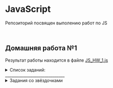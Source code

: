 <h1>
  JavaScript
</h1>

<p>
  Репозиторий посвящен выполению работ по JS
</p>

<br>

<h2>
  Домашняя работа №1
</h2>

<p>
  Результат работы находится в файле <a href="https://github.com/kozyrevQA/JS/blob/main/JS_HW_1.js">JS_HW_1.js</a>
</p>

<details>
  <summary>Список заданий:</summary>
  <ol>
    <li>Создать переменную <code>item_1</code></li>
    <li>Присвоить переменной <code>item_1</code> значение <code>5</code></li>
    <li>Вывести в консоль <code>item_1</code></li>
    <li>Создать переменную <code>item_2</code></li>
    <li>Присвоить переменной <code>item_2</code> значение <code>3</code></li>
    <li>Вывести в консоль <code>item_2</code></li>
    <li>Создать переменную <code>item_3</code></li>
    <li>Присвоить переменной <code>item_3</code> сумму <code>item_1</code> и <code>item_2</code></li>
    <li>Вывести в консоль <code>item_3</code></li>
    <li>Создать переменную <code>item_4</code></li>
    <li>Присвоить переменной <code>item_4</code> строку <code>Yolochka</code></li>
    <li>Вывести в консоль <code>item_4</code></li>
    <li>Вывести в консоль сумму <code>item_3</code> и <code>item_4</code></li>
    <li>Вывести в консоль произведение <code>item_3</code> и <code>item_4</code></li>
    <li>Создать переменную <code>item_5</code></li>
    <li>Присвоить переменной <code>item_5</code> переменную <code>item_3</code></li>
    <li>Создать переменную <code>item_6</code></li>
    <li>Создать переменную <code>item_6_type</code></li>
    <li>Присвоить переменной <code>item_6</code> значение <code>15</code></li>
    <li>Присвоить переменной <code>item_6_type</code> тип переменной <code>item_6</code></li>
    <li>Вывести в консоль тип данных <code>item_6</code> в виде <code>"item_6 == "  item_6,  "item_6_type == "  item_6_type</code></li>
    <li>Создать переменную <code>item_7</code> и в ней преобразовать <code>item_6</code> в String</li>
    <li>Создать переменную <code>item_7_type</code></li>
    <li>Присвоить переменной <code>item_7_type</code> тип переменной <code>item_7</code></li>
    <li>Вывести в консоль тип данных <code>item_7</code> в виде <code>"item_7 == "  item_7,  "item_7_type == "  item_7_type</code></li>
    <li>Создать переменную <code>age_1</code> и присвоить ей значение <code>10</code></li>
    <li>Создать переменную <code>age_2</code> и присвоить ей значение <code>18</code></li>
    <li>Создать переменную <code>age_3</code> и присвоить ей значение <code>60</code></li>
    <li>Создать <code>if</code> в котором будете проверять значение переменной <code>age_1</code></li>
    <li>Если <code>age_1 < age_2</code>, вывести в консоль: <code>“You don’t have access cause your age is ” + age_1 + “ It’s less then ”</code></li>
    <li>Если <code>age_1 >=  age_2</code> и <code>age_1 <  age_3</code>, вывести в консоль" <code>“Welcome  !”</code></li>
    <li>Если <code>age_1  > age_3</code>, вывести в консоль" <code>“Keep calm and look Culture channel”</code></li>
    <li>Иначе вывести в консоль: <code>“Technical work”</code></li>
  </ol> 
</details>
______________________________
<br>
<details>
  <summary>Задания со звёздочками</summary>
  <ul>
    <li>
    <details><summary>Задание 1*</summary>
      Преобразовать написанный код в 26-33 пунктах в функцию, принимающую на вход возраст.<br>
      Пример:<br>
      <code> 
      const checkAge = function(age) {<br>
      Ваши преобразования
      <br>}</code><br>
      Вывести в консоль результат работы функции с возрастами 17, 18, 61
    </details>
    Результат выполнения находится в файле <a href="https://github.com/kozyrevQA/JS/blob/main/JS_HW_1_1Star.js">JS_HW_1_1Star.js</a>
    </li>
    <li>
    <details><summary>Задание 2**</summary>
    Преобразовать задание 1* таким образом, чтобы первым делом в функции проверялся тип данных. 
    И если он не <code>Number</code> - кидалась ошибка.
    </details>
    Результат выполнения находится в файле <a href="https://github.com/kozyrevQA/JS/blob/main/JS_HW_1_2Star.js">JS_HW_1_2Star.js</a>
    </li>
    <li>
    <details><summary>Задание 3***</summary>
    Преобразовать 2* таким образом, чтобы значение <code>'2'</code> (строка в которой лежит ТОЛЬКО ЦИФРА) пропускалось, 
    преобразовываясь в <code>number</code>
    </details>
    Результат выполнения задания находится в файле <a href="https://github.com/kozyrevQA/JS/blob/main/JS_HW_1_3Star.js">JS_HW_1_3Star.js</a>
    </li>
    <li>
    <details><summary>Задание 4****</summary>
    Преобразовать задание 3* таким образом, чтобы возраст вводился используя функцию prompt 
    в привязанной верстке (index.html)<br><br>
    <i>Пошёл чуть дальше и немного оформил HTML при помощи CSS, скрипт прикрутил к кнопке, добавил еще одну кнопку для очистки области вывода</i>
    </details>
    Результат выполения задания находится в файлах <a href="https://github.com/kozyrevQA/JS/blob/main/index.html">index.html</a> и <a href="https://github.com/kozyrevQA/JS/blob/main/JS_HW_1_4Star.js">JS_HW_1_4Star.js</a>
    </li>
  </ul>
</details>
